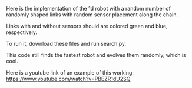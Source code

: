 Here is the implementation of the 1d robot with a random number of randomly shaped links with random sensor placement along the chain.

Links with and without sensors should are colored green and blue, respectively.

To run it, download these files and run search.py.

This code still finds the fastest robot and evolves them randomly, which is cool. 

Here is a youtube link of an example of this working: https://www.youtube.com/watch?v=PBEZR1dU2SQ